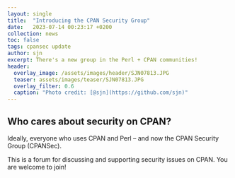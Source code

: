 ```yaml
---
layout: single
title:  "Introducing the CPAN Security Group"
date:   2023-07-14 00:23:17 +0200
collection: news
toc: false
tags: cpansec update
author: sjn
excerpt: There's a new group in the Perl + CPAN communities!
header:
  overlay_image: /assets/images/header/SJN07813.JPG
  teaser: assets/images/teaser/SJN07813.JPG
  overlay_filter: 0.6
  caption: "Photo credit: [@sjn](https://github.com/sjn)"
---
```


## Who cares about security on CPAN?

Ideally, everyone who uses CPAN and Perl – and now the CPAN Security Group (CPANSec).

This is a forum for discussing and supporting security issues on CPAN.
You are welcome to join!
